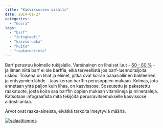 ```yaml
---
title: "Kasvissoseen sisältö"
date: 2014-01-27
categories: 
  - "koira"
tags: 
  - "barf"
  - "infograafi"
  - "kasvisruoka"
  - "kuitu"
  - "raakaruokinta"
---
```


Barf perustuu kolmelle tukijalalle. Varsinainen on lihaisat luut - [60 - 80 %](https://www.katiska.eu/tieto/barf-ja-vastaavat/raakaruokinta-vs-barf/ "Raakaruokinta vs. barf") - ja ilman niitä barf ei ole barffia, eikä terveellistä jos barf-luennoitsijoita uskoo. Toisena on lihat ja elimet, jotka ovat koiran pääasiallinen bakteerien ja entsyymien lähde - taas kerran barffin perusoppien mukaan. Kolmas, jota annetaan yhtä paljon kuin lihaa, on kasvissose. Soseutettu ja pakastettu raakatuote, josta koira saa barffin oppien mukaan vitamiineja ja mineraaleja. Katsotaan infograafista mitä tekijöitä perusravitsemukselle kasvissose aidosti antaa.

<!--more-->

Arvot ovat raaka-aineista, eivätkä tarkoita imeytyviä määriä.

[![salaattiannos](images/salaattiannos.jpg)](https://www.katiska.eu/wp-content/uploads/2014/01/salaattiannos.jpg)
